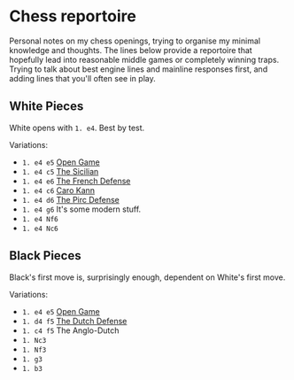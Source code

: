 # Chess reportoire

Personal notes on my chess openings, trying to organise my minimal knowledge
and thoughts. The lines below provide a reportoire that hopefully lead into
reasonable middle games or completely winning traps. Trying to talk about best
engine lines and mainline responses first, and adding lines that you'll often
see in play.

## White Pieces

White opens with `1. e4`. Best by test.

Variations: 

* `1. e4 e5` [Open Game](white/open.html)
* `1. e4 c5` [The Sicilian](white/sicilian.html)
* `1. e4 e6` [The French Defense](white/french.html)
* `1. e4 c6` [Caro Kann](white/caro_kann.html)
* `1. e4 d6` [The Pirc Defense](white/pirc.html)
* `1. e4 g6` It's some modern stuff.
* `1. e4 Nf6`
* `1. e4 Nc6`

## Black Pieces

Black's first move is, surprisingly enough, dependent on White's first move.

Variations:

* `1. e4 e5` [Open Game](black/open.html)
* `1. d4 f5` [The Dutch Defense](black/dutch.html)
* `1. c4 f5` The Anglo-Dutch
* `1. Nc3`
* `1. Nf3`
* `1. g3`
* `1. b3`
